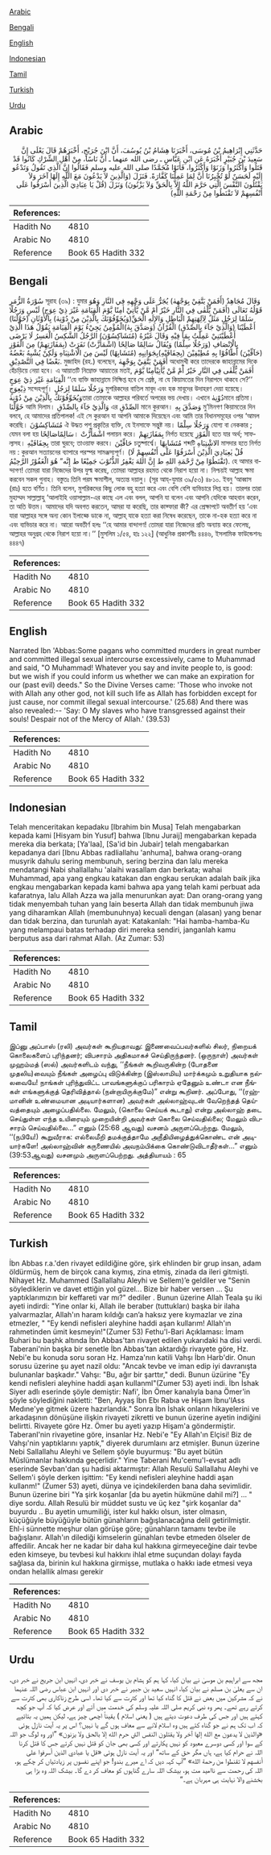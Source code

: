 [Arabic](#arabic)

[Bengali](#bengali)

[English](#english)

[Indonesian](#indonesian)

[Tamil](#tamil)

[Turkish](#turkish)

[Urdu](#urdu)

## Arabic


<div dir="rtl" lang="ar" style={{fontSize:'larger',backgroundColor:'#f8f9fa',padding:20}}>
حَدَّثَنِي إِبْرَاهِيمُ بْنُ مُوسَى، أَخْبَرَنَا هِشَامُ بْنُ يُوسُفَ، أَنَّ ابْنَ جُرَيْجٍ، أَخْبَرَهُمْ قَالَ يَعْلَى إِنَّ سَعِيدَ بْنَ جُبَيْرٍ أَخْبَرَهُ عَنِ ابْنِ عَبَّاسٍ ـ رضى الله عنهما ـ أَنَّ نَاسًا، مِنْ أَهْلِ الشِّرْكِ كَانُوا قَدْ قَتَلُوا وَأَكْثَرُوا وَزَنَوْا وَأَكْثَرُوا، فَأَتَوْا مُحَمَّدًا صلى الله عليه وسلم فَقَالُوا إِنَّ الَّذِي تَقُولُ وَتَدْعُو إِلَيْهِ لَحَسَنٌ لَوْ تُخْبِرُنَا أَنَّ لِمَا عَمِلْنَا كَفَّارَةً‏.‏ فَنَزَلَ ‏(‏وَالَّذِينَ لاَ يَدْعُونَ مَعَ اللَّهِ إِلَهًا آخَرَ وَلاَ يَقْتُلُونَ النَّفْسَ الَّتِي حَرَّمَ اللَّهُ إِلاَّ بِالْحَقِّ وَلاَ يَزْنُونَ‏)‏ وَنَزَلَ ‏(‏قُلْ يَا عِبَادِيَ الَّذِينَ أَسْرَفُوا عَلَى أَنْفُسِهِمْ لاَ تَقْنَطُوا مِنْ رَحْمَةِ اللَّهِ‏)‏
</div>
<div style={{backgroundColor:'#f8f9fa',padding:20, marginBottom: 10}}><table> <thead> <tr> <th>References:</th> <th></th> </tr> </thead> <tbody><tr><td>Hadith No</td><td>4810</td></tr><tr><td>Arabic No</td><td>4810</td></tr><tr><td>Reference</td><td>Book 65 Hadith 332</td></tr></tbody></table></div>

## Bengali


<div dir="ltr" lang="bn" style={{fontSize:'larger',backgroundColor:'#f8f9fa',padding:20}}>
سُوْرَةُ الزُّمَرِ সূরাহ (৩৯) : যুমার وَقَالَ مُجَاهِدٌ (أَفَمَنْ يَتَّقِيْ بِوَجْهِهٰ) يُجَرُّ عَلَى وَجْهِهِ فِي النَّارِ وَهُوَ قَوْلُهُ تَعَالَى (أَفَمَنْ يُّلْقٰى فِي النَّارِ خَيْرٌ أَمْ مَّنْ يَّأْتِيْ اٰمِنًا يَّوْمَ الْقِيَامَةِ غَيْرَ ذِيْ عِوَجٍ) لَبْسٍ وَرَجُلًا سَلَمًا لِرَجُلٍ مَثَلٌ لِآلِهَتِهِمْ الْبَاطِلِ وَالإِلَهِ الْحَقِّ(وَيُخَوِّفُوْنَكَ بِالَّذِيْنَ مِنْ دُوْنِهٰ) بِالأَوْثَانِ (خَوَّلْنَا) أَعْطَيْنَا (وَالَّذِيْ جَآءَ بِالصِّدْقِ) الْقُرْآنُ (وَصَدَّقَ بِهٰ)الْمُؤْمِنُ يَجِيْءُ يَوْمَ الْقِيَامَةِ يَقُوْلُ هَذَا الَّذِيْ أَعْطَيْتَنِيْ عَمِلْتُ بِمَا فِيْهِ وَقَالَ غَيْرُهُ (مُتَشَاكِسُوْنَ) الرَّجُلُ الشَّكِسُ الْعَسِرُ لَا يَرْضَى بِالْإِنْصَافِ (وَرَجُلًا سِلْمًا) وَيُقَالُ سَالِمًا صَالِحًا (اشْمَأَزَّتْ) نَفَرَتْ (بِمَفَازَتِهِمْ) مِنَ الْفَوْزِ (حَآفِّيْنَ) أَطَافُوْا بِهِ مُطِيْفِيْنَ (بِحِفَافَيْهِ)بِجَوَانِبِهِ (مُتَشَابِهًا) لَيْسَ مِنَ الْاشْتِبَاهِ وَلَكِنْ يُشْبِهُ بَعْضُهُ بَعْضًا فِي التَّصْدِيْقِ. মুজাহিদ (রহ.) বলেছেন, أَفَمَنْ يَتَّقِيْ بِوَجْهِهٰ অধোমুখী করে তাদেরকে জাহান্নামের দিকে হেঁচড়িয়ে নেয়া হবে। এ আয়াতটি নিম্নোক্ত আয়াতের মতই, أَفَمَنْ يُّلْقٰى فِي النَّارِ خَيْرٌ أَمْ مَّنْ يَّأْتِيْاٰمِنًا يَّوْمَ الْقِيَامَةِ غَيْرَ ذِيْ عِوَجٍ ‘‘যে ব্যক্তি জাহান্নামে নিক্ষিপ্ত হবে সে শ্রেষ্ঠ, না যে কিয়ামতের দিন নিরাপদে থাকবে সে?’’ ذِيْعِوَجٍ সন্দেহপূর্ণ। وَرَجُلًا سَلَمًا لِرَجُلٍ মুশরিকদের বাতিল মাবূদ এবং হক মাবূদের উদাহরণ দেয়া হয়েছে। وَيُخَوِّفُوْنَكَ بِالَّذِيْنَ مِنْ دُوْنِهٰতারা তোমাকে আল্লাহর পরিবর্তে অপরের ভয় দেখায়। এখানে دُوْنِهٰমানে প্রতিমা। خَوَّلْنَا আমি দিলাম। وَالَّذِيْ جَآءَ بِالصِّدْقِ এর الصِّدْقِ মানে কুরআন। وَصَدَّقَ بِهِ মু’মিনগণ কিয়ামতের দিন বলবে, হে আমাদের প্রতিপালক! এই সে কুরআন যা আপনি আমাকে দিয়েছেন এবং আমি তার বিধানসমূহের ওপর ‘আমল করেছি। مُتَشَاكِسُوْنَ ঐ উদ্ধত পশু প্রকৃতির ব্যক্তি, যে ইনসাফে সন্তুষ্ট নয়। وَرَجُلًا سِلْمًا যোগ্য বা নেককার ; যেমন বলা হয় سَالِمًاصَالِحًا। اشْمَأَزَّتْ পলায়ন করে। بِمَفَازَتِهِمْ নির্গত হয়েছে الْفَوْزِ হতে যার অর্থ; সাফল্যসহ। بِحِفَافَيْهِ তারা ঘুরবে; তাওয়াফ করবে। حَافِّيْنَ চতুষ্পার্শ্বে। مُتَشَابِهًا শব্দটি الاشْتِبَاهِ মাসদার হতে নির্গত নয় : কুরআন সত্যায়নের ব্যাপারে পরস্পর সামঞ্জস্যপূর্ণ। (قُلْ يٰعِبَادِيَ الَّذِيْنَ أَسْرَفُوْا عَلٰٓى أَنْفُسِهِمْ لَا تَقْنَطُوْا مِنْ رَّحْمَةِ اللهِ ط إِنَّ اللهَ يَغْفِرُ الذُّنُوْبَ جَمِيْعًا ط إِنَّه” هُوَ الْغَفُوْرُ الرَّحِيْمُ). হে আমার বান্দাগণ! তোমরা যারা নিজেদের উপর যুল্ম করেছ, তোমরা আল্লাহর রহমত থেকে নিরাশ হয়ো না। নিশ্চয়ই আল্লাহ ক্ষমা করবেন সকল গুনাহ। বস্তুতঃ তিনি পরম ক্ষমাশীল, অত্যন্ত দয়ালু। (সূর আয্-যুমার ৩৯/৫৩) ৪৮১০. ইবনু ‘আব্বাস (রাঃ) হতে বর্ণিত। তিনি বলেন, মুশরিকদের কিছু লোক বহু হত্যা করে এবং বেশি বেশি ব্যভিচারে লিপ্ত হয়। তারপর তারা মুহাম্মদ সাল্লাল্লাহু ‘আলাইহি ওয়াসাল্লাম-এর কাছে এল এবং বলল, আপনি যা বলেন এবং আপনি যেদিকে আহবান করেন, তা অতি উত্তম। আমাদের যদি অবগত করতেন, আমরা যা করেছি, তার কাফ্ফারা কী? এর প্রেক্ষাপটে অবতীর্ণ হয় ‘এবং যারা আল্লাহর সঙ্গে অন্য কোন ইলাহ্কে ডাকে না, আল্লাহ্ যাকে হত্যা করা নিষেধ করেছেন, তাকে না-হক হত্যা করে না এবং ব্যভিচার করে না। আরো অবতীর্ণ হলঃ ‘‘হে আমার বান্দাগণ! তোমরা যারা নিজেদের প্রতি অন্যায় করে ফেলেছ, আল্লাহর অনুগ্রহ থেকে নিরাশ হয়ো না।’’ [মুসলিম ১/৫৪, হাঃ ১২২] (আধুনিক প্রকাশনীঃ ৪৪৪৬, ইসলামিক ফাউন্ডেশনঃ ৪৪৪৭)
</div>
<div style={{backgroundColor:'#f8f9fa',padding:20, marginBottom: 10}}><table> <thead> <tr> <th>References:</th> <th></th> </tr> </thead> <tbody><tr><td>Hadith No</td><td>4810</td></tr><tr><td>Arabic No</td><td>4810</td></tr><tr><td>Reference</td><td>Book 65 Hadith 332</td></tr></tbody></table></div>

## English


<div dir="ltr" lang="en" style={{fontSize:'larger',backgroundColor:'#f8f9fa',padding:20}}>
Narrated Ibn 'Abbas:Some pagans who committed murders in great number and committed illegal sexual intercourse excessively, came to Muhammad and said, "O Muhammad! Whatever you say and invite people to, is good: but we wish if you could inform us whether we can make an expiration for our (past evil) deeds." So the Divine Verses came: 'Those who invoke not with Allah any other god, not kill such life as Allah has forbidden except for just cause, nor commit illegal sexual intercourse.' (25.68) And there was also revealed:-- 'Say: O My slaves who have transgressed against their souls! Despair not of the Mercy of Allah.' (39.53)
</div>
<div style={{backgroundColor:'#f8f9fa',padding:20, marginBottom: 10}}><table> <thead> <tr> <th>References:</th> <th></th> </tr> </thead> <tbody><tr><td>Hadith No</td><td>4810</td></tr><tr><td>Arabic No</td><td>4810</td></tr><tr><td>Reference</td><td>Book 65 Hadith 332</td></tr></tbody></table></div>

## Indonesian


<div dir="ltr" lang="id" style={{fontSize:'larger',backgroundColor:'#f8f9fa',padding:20}}>
Telah menceritakan kepadaku [Ibrahim bin Musa] Telah mengabarkan kepada kami [Hisyam bin Yusuf] bahwa [Ibnu Juraij] mengabarkan kepada mereka dia berkata; [Ya'laa], [Sa'id bin Jubair] telah mengabarkan kepadanya dari [Ibnu Abbas radliallahu 'anhuma], bahwa orang-orang musyrik dahulu sering membunuh, sering berzina dan lalu mereka mendatangi Nabi shallallahu 'alaihi wasallam dan berkata; wahai Muhammad, apa yang engkau katakan dan engkau serukan adalah baik jika engkau mengabarkan kepada kami bahwa apa yang telah kami perbuat ada kafaratnya, lalu Allah Azza wa jalla menurunkan ayat: Dan orang-orang yang tidak menyembah tuhan yang lain beserta Allah dan tidak membunuh jiwa yang diharamkan Allah (membunuhnya) kecuali dengan (alasan) yang benar dan tidak berzina, dan turunlah ayat: Katakanlah: "Hai hamba-hamba-Ku yang melampaui batas terhadap diri mereka sendiri, janganlah kamu berputus asa dari rahmat Allah. (Az Zumar: 53)
</div>
<div style={{backgroundColor:'#f8f9fa',padding:20, marginBottom: 10}}><table> <thead> <tr> <th>References:</th> <th></th> </tr> </thead> <tbody><tr><td>Hadith No</td><td>4810</td></tr><tr><td>Arabic No</td><td>4810</td></tr><tr><td>Reference</td><td>Book 65 Hadith 332</td></tr></tbody></table></div>

## Tamil


<div dir="ltr" lang="ta" style={{fontSize:'larger',backgroundColor:'#f8f9fa',padding:20}}>
இப்னு அப்பாஸ் (ரலி) அவர்கள் கூறியதாவது: இணைவைப்பவர்களில் சிலர், நிறையக் கொலைகளைப் புரிந்தனர்; விபசாரம் அதிகமாகச் செய்திருந்தனர். (ஒருநாள்) அவர்கள் முஹம்மத் (ஸல்) அவர்களிடம் வந்து, ‘‘நீங்கள் கூறிவருகின்ற (போதனை முதலிய)வையும் நீங்கள் அழைப்பு விடுக்கின்ற (இஸ்லாமிய) மார்க்கமும் உறுதியாக நல்லவையே! நாங்கள் புரிந்துவிட்ட பாவங்களுக்குப் பரிகாரம் ஏதேனும் உண்டா என நீங்கள் எங்களுக்குத் தெரிவித்தால் (நன்றாயிருக்குமே)” என்று கூறினர். அப்போது, ‘‘(ரஹ்மானின் உண்மையான அடியார்களான) அவர்கள் அல்லாஹ்வுடன் வேறெந்தத் தெய்வத்தையும் அழைப்பதில்லை. மேலும், (கொலை செய்யக் கூடாது) என்று அல்லாஹ் தடை செய்துள்ள எந்த உயிரையும் முறையின்றி அவர்கள் கொலை செய்வதில்லை; மேலும் விபசாரம் செய்வதில்லை...” எனும் (25:68 ஆவது) வசனம் அருளப்பெற்றது. மேலும், ‘‘(நபியே!) கூறுவீராக: எல்லைமீறி தமக்குத்தாமே அநீதியிழைத்துக்கொண்ட என் அடியார்களே! அல்லாஹ்வின் கருணையில் அவநம்பிக்கை கொண்டுவிடாதீர்கள்...” எனும் (39:53ஆவது) வசனமும் அருளப்பெற்றது. அத்தியாயம் : 65
</div>
<div style={{backgroundColor:'#f8f9fa',padding:20, marginBottom: 10}}><table> <thead> <tr> <th>References:</th> <th></th> </tr> </thead> <tbody><tr><td>Hadith No</td><td>4810</td></tr><tr><td>Arabic No</td><td>4810</td></tr><tr><td>Reference</td><td>Book 65 Hadith 332</td></tr></tbody></table></div>

## Turkish


<div dir="ltr" lang="tr" style={{fontSize:'larger',backgroundColor:'#f8f9fa',padding:20}}>
İbn Abbas r.a.'den rivayet edildiğine göre, şirk ehlinden bir grup insan, adam öldürmüş, hem de birçok cana kıymış, zina etmiş, zinada da ileri gitmişti. Nihayet Hz. Muhammed (Sallallahu Aleyhi ve Sellem)’e geldiler ve "Senin söylediklerin ve davet ettiğin yol güzel... Bize bir haber versen ... Şu yaptıklarımızın bir keffareti var mı?" dediler . Bunun üzerine Allah Teala şu iki ayeti indirdi: "Yine onlar ki, Allah ile beraber (tuttukları) başka bir ilaha yalvarmazlar, Allah'ın haram kıldığı can’a haksız yere kıymazlar ve zina etmezler, " "Ey kendi nefisleri aleyhine haddi aşan kullarım! Allah'ın rahmetinden ümit kesmeyin!"(Zumer 53) Fethu'l-Bari Açıklaması: İmam Buhari bu başhk altında İbn Abbas'tan rivayet edilen yukarıdaki ha disi verdi. Taberani'nin başka bir senetle İbn Abbas'tan aktardığı rivayete göre, Hz. Nebi'e bu konuda soru soran Hz. Hamza'nın katili Vahşı İbn Harb'dir. Onun sorusu üzerine şu ayet nazil oldu: "Ancak tevbe ve iman edip iyi davranışta bulunanlar başkadır." Vahşı: "Bu, ağır bir şarttır," dedi. Bunun üzürine "Ey kendi nefisleri aleyhine haddi aşan kullanml"(Zumer 53) ayeti indi. İbn İshak Siyer adlı eserinde şöyle demiştir: Nafi', İbn Ömer kanalıyla bana Ömer'in şöyle söylediğini nakletti: "Ben, Ayyaş İbn Ebı Rabıa ve Hişam İbnu'lAss Medıne'ye gitmek üzere hazırlandık." Sonra İbn İshak onların hikayelerini ve arkadaşının dönüşüne ilişkin rivayeti zikretti ve bunun üzerine ayetin indiğini belirtti. Rivayete göre Hz. Ömer bu ayeti yazıp Hişam'a göndermiştir. Taberanl'nin rivayetine göre, insanlar Hz. Nebi'e "Ey Allah'ın Elçisi! Biz de Vahşı'nin yaptıklarını yaptık," diyerek durumlaını arz etmişler. Bunun üzerine Nebi Sallallahu Aleyhi ve Sellem şöyle buyurmuş: "Bu ayet bütün Müslümanlar hakkında geçerlidir." Yine Taberani Mu'cemu'l-evsat adlı eserinde Sevban'dan şu hadisi aktarmıştır: Allah Resulü Sallallahu Aleyhi ve Sellem'i şöyle derken işittim: "Ey kendi nefisleri aleyhine haddi aşan kullanm!" (Zumer 53) ayeti, dünya ve içindekilerden bana daha sevimlidir. Bunun üzerine biri "Ya şirk koşanlar [da bu ayetin hükmüne dahil mi?] ... " diye sordu. Allah Resulü bir müddet sustu ve üç kez "şirk koşanlar da" buyurdu .. Bu ayetin umumiliği, ister kul hakkı olsun, ister olmasın, küçüğüyle büyüğüyle bütün günahların bağışlanacağına delil getirilmiştir. Ehl-i sünnette meşhur olan görüşe göre; günahların tamamı tevbe ile bağışlanır. Allah'ın dilediği kimselerin günahları tevbe etmeden ölseler de affedilir. Ancak her ne kadar bir daha kul hakkına girmeyeceğine dair tevbe eden kimseye, bu tevbesi kul hakkını ihlal etme suçundan dolayı fayda sağlasa da, birinin kul hakkına girmişse, mutlaka o hakkı iade etmesi veya ondan helallik alması gerekir
</div>
<div style={{backgroundColor:'#f8f9fa',padding:20, marginBottom: 10}}><table> <thead> <tr> <th>References:</th> <th></th> </tr> </thead> <tbody><tr><td>Hadith No</td><td>4810</td></tr><tr><td>Arabic No</td><td>4810</td></tr><tr><td>Reference</td><td>Book 65 Hadith 332</td></tr></tbody></table></div>

## Urdu


<div dir="rtl" lang="ur" style={{fontSize:'larger',backgroundColor:'#f8f9fa',padding:20}}>
مجھ سے ابراہیم بن موسیٰ نے بیان کیا، کہا ہم کو ہشام بن یوسف نے خبر دی، انہیں ابن جریج نے خبر دی، ان سے یعلیٰ بن مسلم نے بیان کیا، انہیں سعید بن جبیر نے خبر دی اور انہیں ابن عباس رضی اللہ عنہما نے کہ مشرکین میں بعض نے قتل کا گناہ کیا تھا اور کثرت سے کیا تھا۔ اسی طرح زناکاری بھی کثرت سے کرتے رہے تھے۔ پھر وہ نبی کریم صلی اللہ علیہ وسلم کی خدمت میں آئے اور عرض کیا کہ آپ جو کچھ کہتے ہیں اور جس کی طرف دعوت دیتے ہیں ( یعنی اسلام ) یقیناً اچھی چیز ہے، لیکن ہمیں یہ بتائیے کہ اب تک ہم نے جو گناہ کئے ہیں وہ اسلام لانے سے معاف ہوں گے یا نہیں؟ اس پر یہ آیت نازل ہوئی «والذين لا يدعون مع الله إلها آخر ولا يقتلون النفس التي حرم الله إلا بالحق ولا يزنون‏» ”اور وہ لوگ جو اللہ کے سوا اور کسی دوسرے معبود کو نہیں پکارتے اور کسی بھی جان کو قتل نہیں کرتے جس کا قتل کرنا اللہ نے حرام کیا ہے، ہاں مگر حق کے ساتھ“ اور یہ آیت نازل ہوئی «قل يا عبادي الذين أسرفوا على أنفسهم لا تقنطوا من رحمة الله‏» ”آپ کہہ دیں کہ اے میرے بندو! جو اپنے نفسوں پر زیادتیاں کر چکے ہو، اللہ کی رحمت سے ناامید مت ہو، بیشک اللہ سارے گناہوں کو معاف کر دے گا۔ بیشک اللہ وہ بڑا ہی بخشنے والا نہایت ہی مہربان ہے۔“
</div>
<div style={{backgroundColor:'#f8f9fa',padding:20, marginBottom: 10}}><table> <thead> <tr> <th>References:</th> <th></th> </tr> </thead> <tbody><tr><td>Hadith No</td><td>4810</td></tr><tr><td>Arabic No</td><td>4810</td></tr><tr><td>Reference</td><td>Book 65 Hadith 332</td></tr></tbody></table></div>